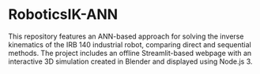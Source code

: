 # RoboticsIK-ANN
This repository features an ANN-based approach for solving the inverse kinematics of the IRB 140 industrial robot, comparing direct and sequential methods. The project includes an offline Streamlit-based webpage with an interactive 3D simulation created in Blender and displayed using Node.js 3.
